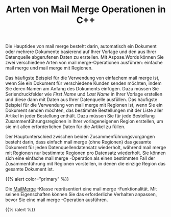 ﻿---
title: Arten von Mail Merge Operationen in C++
second_title: Aspose.Words für C++
articleTitle: Arten von Mail Merge-Operationen
linktitle: Arten von Mail Merge-Operationen
type: docs
description: "Führen Sie zwei verschiedene Arten von mail merge -Operationen aus: einfache mail merge und mail merge mit Regionen, die C++ verwenden. Einfaches mail merge wiederholt das gesamte Dokument für jeden Datenquellendatensatz, während mail merge mit Regionen nur bestimmte Regionen pro Datensatz wiederholt."
keywords: "how to execute mail merge c++"
weight: 20
url: /de/cpp/types-of-mail-merge-operations/
---

Die Hauptidee von mail merge besteht darin, automatisch ein Dokument oder mehrere Dokumente basierend auf Ihrer Vorlage und den aus Ihrer Datenquelle abgerufenen Daten zu erstellen. Mit Aspose.Words können Sie zwei verschiedene Arten von mail merge-Operationen ausführen: einfache mail merge und mail merge mit Regionen.

Das häufigste Beispiel für die Verwendung von einfachem mail merge ist, wenn Sie ein Dokument für verschiedene Kunden senden möchten, indem Sie deren Namen am Anfang des Dokuments einfügen. Dazu müssen Sie Seriendruckfelder wie *First Name* und *Last Name* in Ihrer Vorlage erstellen und diese dann mit Daten aus Ihrer Datenquelle ausfüllen. Das häufigste Beispiel für die Verwendung von mail merge mit Regionen ist, wenn Sie ein Dokument senden möchten, das bestimmte Bestellungen mit der Liste aller Artikel in jeder Bestellung enthält. Dazu müssen Sie für jede Bestellung Zusammenführungsregionen in Ihrer vorlageneigenen Region erstellen, um sie mit allen erforderlichen Daten für die Artikel zu füllen.

Der Hauptunterschied zwischen beiden Zusammenführungsvorgängen besteht darin, dass einfach mail merge (ohne Regionen) das gesamte Dokument für jeden Datenquellendatensatz wiederholt, während mail merge mit Regionen nur bestimmte Regionen pro Datensatz wiederholt. Sie können sich eine einfache mail merge -Operation als einen bestimmten Fall der Zusammenführung mit Regionen vorstellen, in denen die einzige Region das gesamte Dokument ist.

{{% alert color="primary" %}}

Die [MailMerge](https://reference.aspose.com/words/cpp/class/aspose.words.mailmerging/mailmerge/) -Klasse repräsentiert eine mail merge -Funktionalität. Mit seinen Eigenschaften können Sie das erforderliche Verhalten anpassen, bevor Sie eine mail merge -Operation ausführen.

{{% /alert %}}

